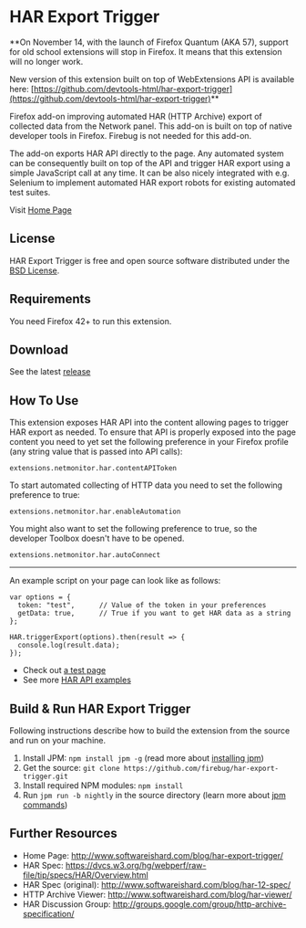 # HAR Export Trigger

**On November 14, with the launch of Firefox Quantum (AKA 57), support for old school extensions will stop in Firefox. It means that this extension will no longer work.

New version of this extension built on top of WebExtensions API is available here:
[https://github.com/devtools-html/har-export-trigger](https://github.com/devtools-html/har-export-trigger)**


Firefox add-on improving automated HAR (HTTP Archive) export of collected
data from the Network panel. This add-on is built on top of native developer
tools in Firefox. Firebug is not needed for this add-on.

The add-on exports HAR API directly to the page. Any automated system can
be consequently built on top of the API and trigger HAR export using a simple
JavaScript call at any time. It can be also nicely integrated with e.g.
Selenium to implement automated HAR export robots for existing automated test
suites.

Visit [Home Page](http://www.softwareishard.com/blog/har-export-trigger/)

License
-------
HAR Export Trigger is free and open source software distributed under the
[BSD License](https://github.com/firebug/har-export-trigger/blob/master/license.txt).

Requirements
------------
You need Firefox 42+ to run this extension.

Download
--------
See the latest [release](https://github.com/firebug/har-export-trigger/releases)

How To Use
----------
This extension exposes HAR API into the content allowing pages to trigger
HAR export as needed. To ensure that API is properly exposed into the
page content you need to yet set the following preference
in your Firefox profile (any string value that is passed into API calls):

`extensions.netmonitor.har.contentAPIToken`

To start automated collecting of HTTP data you need to set
the following preference to true:

`extensions.netmonitor.har.enableAutomation`

You might also want to set the following preference to true,
so the developer Toolbox doesn't have to be opened.

`extensions.netmonitor.har.autoConnect`

---

An example script on your page can look like as follows:

```
var options = {
  token: "test",      // Value of the token in your preferences
  getData: true,      // True if you want to get HAR data as a string
};

HAR.triggerExport(options).then(result => {
  console.log(result.data);
});
```

* Check out [a test page](http://janodvarko.cz/har/tests/har-export-trigger/har-export-api.html)
* See more [HAR API examples](https://github.com/firebug/har-export-trigger/wiki/Examples)

Build & Run HAR Export Trigger
------------------------------
Following instructions describe how to build the extension
from the source and run on your machine.

1. Install JPM: `npm install jpm -g` (read more about [installing jpm](https://developer.mozilla.org/en-US/Add-ons/SDK/Tools/jpm#Installation))
2. Get the source: `git clone https://github.com/firebug/har-export-trigger.git`
3. Install required NPM modules: `npm install`
4. Run `jpm run -b nightly` in the source directory (learn more about [jpm commands](https://developer.mozilla.org/en-US/Add-ons/SDK/Tools/jpm#Command_reference))

Further Resources
-----------------
* Home Page: http://www.softwareishard.com/blog/har-export-trigger/
* HAR Spec: https://dvcs.w3.org/hg/webperf/raw-file/tip/specs/HAR/Overview.html
* HAR Spec (original): http://www.softwareishard.com/blog/har-12-spec/
* HTTP Archive Viewer: http://www.softwareishard.com/blog/har-viewer/
* HAR Discussion Group: http://groups.google.com/group/http-archive-specification/

